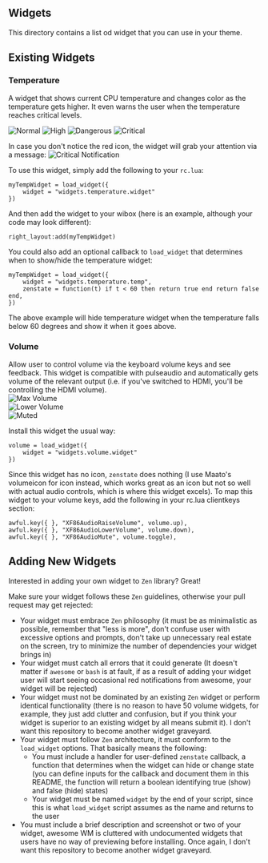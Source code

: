 Widgets
-------
This directory contains a list od widget that you can use in your theme.

## Existing Widgets

### Temperature
A widget that shows current CPU temperature and changes color as the temperature gets higher. It even warns the user when the temperature reaches critical levels.

![Normal](https://github.com/atsepkov/awesome-zen/blob/master/widgets/temperature/1.png)
![High](https://github.com/atsepkov/awesome-zen/blob/master/widgets/temperature/2.png)
![Dangerous](https://github.com/atsepkov/awesome-zen/blob/master/widgets/temperature/3.png)
![Critical](https://github.com/atsepkov/awesome-zen/blob/master/widgets/temperature/4.png)

In case you don't notice the red icon, the widget will grab your attention via a message:
![Critical Notification](https://github.com/atsepkov/awesome-zen/blob/master/widgets/temperature/notification_example.png)

To use this widget, simply add the following to your `rc.lua`:

	myTempWidget = load_widget({
		widget = "widgets.temperature.widget"
	})

And then add the widget to your wibox (here is an example, although your code may look different):

	right_layout:add(myTempWidget)

You could also add an optional callback to `load_widget` that determines when to show/hide the temperature widget:

	myTempWidget = load_widget({
		widget = "widgets.temperature.temp",
		zenstate = function(t) if t < 60 then return true end return false end,
	})

The above example will hide temperature widget when the temperature falls below 60 degrees and show it when it goes above.


### Volume
Allow user to control volume via the keyboard volume keys and see feedback. This widget is compatible with pulseaudio and automatically gets volume of the relevant output (i.e. if you've switched to HDMI, you'll be controlling the HDMI volume).  
![Max Volume](https://github.com/atsepkov/awesome-zen/blob/master/widgets/volume/1.png)  
![Lower Volume](https://github.com/atsepkov/awesome-zen/blob/master/widgets/volume/2.png)  
![Muted](https://github.com/atsepkov/awesome-zen/blob/master/widgets/volume/3.png)

Install this widget the usual way:

	volume = load_widget({
		widget = "widgets.volume.widget"
	})

Since this widget has no icon, `zenstate` does nothing (I use Maato's volumeicon for icon instead, which works great as an icon but not so well with actual audio controls, which is where this widget excels). To map this widget to your volume keys, add the following in your rc.lua clientkeys section:

    awful.key({ }, "XF86AudioRaiseVolume", volume.up),
    awful.key({ }, "XF86AudioLowerVolume", volume.down),
    awful.key({ }, "XF86AudioMute", volume.toggle),



## Adding New Widgets
Interested in adding your own widget to `Zen` library? Great!

Make sure your widget follows these `Zen` guidelines, otherwise your pull request may get rejected:

- Your widget must embrace `Zen` philosophy (it must be as minimalistic as possible, remember that "less is more", don't confuse user with excessive options and prompts, don't take up unnecessary real estate on the screen, try to minimize the number of dependencies your widget brings in)
- Your widget must catch all errors that it could generate (It doesn't matter if `awesome` or `bash` is at fault, if as a result of adding your widget user will start seeing occasional red notifications from awesome, your widget will be rejected)
- Your widget must not be dominated by an existing `Zen` widget or perform identical functionality (there is no reason to have 50 volume widgets, for example, they just add clutter and confusion, but if you think your widget is superior to an existing widget by all means submit it). I don't want this repository to become another widget graveyard.
- Your widget must follow `Zen` architecture, it must conform to the `load_widget` options. That basically means the following:
	- You must include a handler for user-defined `zenstate` callback, a function that determines when the widget can hide or change state (you can define inputs for the callback and document them in this README, the function will return a boolean identifying true (show) and false (hide) states)
	- Your widget must be named `widget` by the end of your script, since this is what `load_widget` script assumes as the name and returns to the user
- You must include a brief description and screenshot or two of your widget, awesome WM is cluttered with undocumented widgets that users have no way of previewing before installing. Once again, I don't want this repository to become another widget graveyard.
